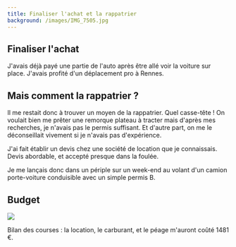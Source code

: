 ```yaml
---
title: Finaliser l'achat et la rappatrier
background: /images/IMG_7505.jpg
---
```

## Finaliser l'achat

J'avais déjà payé une partie de l'auto après être allé voir la voiture sur place. J'avais profité d'un déplacement pro à Rennes.

## Mais comment la rappatrier ?

Il me restait donc à trouver un moyen de la rappatrier. Quel casse-tête ! On voulait bien me prêter une remorque plateau à tracter mais d'après mes recherches, je n'avais pas le permis suffisant. Et d'autre part, on me le déconseillait vivement si je n'avais pas d'expérience.

J'ai fait établir un devis chez une société de location que je connaissais. Devis abordable, et accepté presque dans la foulée.

Je me lançais donc dans un périple sur un week-end au volant d'un camion porte-voiture conduisible avec un simple permis B.

## Budget

![](https://live.staticflickr.com/65535/53639259552_58d87d808f_z.jpg)

Bilan des courses : la location, le carburant, et le péage m'auront coûté 1481 €.
